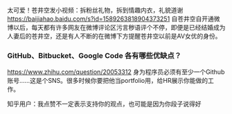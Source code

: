 太可爱！苍井空发小视频：拆粉丝礼物，拆到情趣内衣，礼貌道谢
https://baijiahao.baidu.com/s?id=1589263818904373251
自苍井空自开通微博以后，每天都有许多网友在微博评论区污言秽语评个不停，即便是已经结婚成为人妻后的苍井空，还是有人不断的在微博下方提醒苍井空以前是AV女优的身份。

### GitHub、Bitbucket、Google Code 各有哪些优缺点？
https://www.zhihu.com/question/20053312
身为程序员必须有至少一个Github账号……这是个SNS。很多时候你要把他当portfolio用，给HR展示你能做的工作。

知乎用户：我点赞不一定表示支持你的观点，也可能是因为你段子说得好

